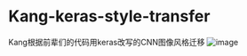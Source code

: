 # Kang-keras-style-transfer
Kang根据前辈们的代码用keras改写的CNN图像风格迁移
![image](https://github.com/KANG99/Kang-keras-style-transfer/blob/master/results/09.png)
